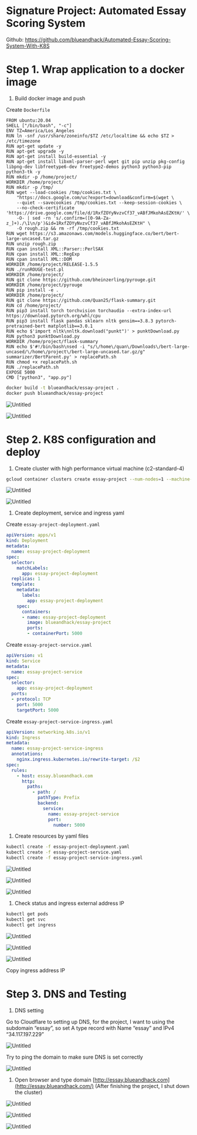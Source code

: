 # Signature Project: Automated Essay Scoring System

Github: https://github.com/blueandhack/Automated-Essay-Scoring-System-With-K8S

# Step 1. Wrap application to a docker image

1. Build docker image and push

Create `Dockerfile`

```docker
FROM ubuntu:20.04
SHELL ["/bin/bash", "-c"]
ENV TZ=America/Los_Angeles
RUN ln -snf /usr/share/zoneinfo/$TZ /etc/localtime && echo $TZ > /etc/timezone
RUN apt-get update -y
RUN apt-get upgrade -y
RUN apt-get install build-essential -y
RUN apt-get install libxml-parser-perl wget git pip unzip pkg-config libpng-dev libfreetype6-dev freetype2-demos python3 python3-pip python3-tk -y
RUN mkdir -p /home/project/
WORKDIR /home/project/
RUN mkdir -p /tmp/
RUN wget --load-cookies /tmp/cookies.txt \
    "https://docs.google.com/uc?export=download&confirm=$(wget \
    --quiet --savecookies /tmp/cookies.txt --keep-session-cookies \
    --no-check-certificate 'https://drive.google.com/file/d/1RxfZOYyNvzvCf37_vABfJMkohAsEZKtH/' \
    -O- | sed -rn 's/.confirm=([0-9A-Za-z_]+)./\1\n/p')&id=1RxfZOYyNvzvCf37_vABfJMkohAsEZKtH" \
    -O rough.zip && rm -rf /tmp/cookies.txt
RUN wget https://s3.amazonaws.com/models.huggingface.co/bert/bert-large-uncased.tar.gz
RUN unzip rough.zip
RUN cpan install XML::Parser::PerlSAX
RUN cpan install XML::RegExp
RUN cpan install XML::DOM
WORKDIR /home/project/RELEASE-1.5.5
RUN ./runROUGE-test.pl
WORKDIR /home/project/
RUN git clone https://github.com/bheinzerling/pyrouge.git
WORKDIR /home/project/pyrouge
RUN pip install -e .
WORKDIR /home/project/
RUN git clone https://github.com/Quan25/flask-summary.git
RUN cd /home/project/
RUN pip3 install torch torchvision torchaudio --extra-index-url https://download.pytorch.org/whl/cpu
RUN pip3 install flask pandas sklearn nltk gensim==3.8.3 pytorch-pretrained-bert matplotlib==3.0.1
RUN echo $'import nltk\nnltk.download("punkt")' > punktDownload.py
RUN python3 punktDownload.py
WORKDIR /home/project/flask-summary
RUN echo $'#!/bin/bash\nsed -i "s/\/home\/quan\/Downloads\/bert-large-uncased/\/home\/project\/bert-large-uncased.tar.gz/g" summarizer/BertParent.py' > replacePath.sh
RUN chmod +x replacePath.sh
RUN ./replacePath.sh
EXPOSE 5000
CMD ["python3", "app.py"]
```

```bash
docker build -t blueandhack/essay-project .
docker push blueandhack/essay-project
```

![Untitled](screenshots/Untitled.png)

![Untitled](screenshots/Untitled%201.png)

# Step 2. K8S configuration and deploy

1. Create cluster with high performance virtual machine (c2-standard-4)

```bash
gcloud container clusters create essay-project --num-nodes=1 --machine-type=c2-standard-4 --region=us-west1-a
```

![Untitled](screenshots/Untitled%202.png)

![Untitled](screenshots/Untitled%203.png)

1. Create deployment, service and ingress yaml

Create `essay-project-deployment.yaml`

```yaml
apiVersion: apps/v1
kind: Deployment
metadata:
  name: essay-project-deployment
spec:
  selector:
    matchLabels:
      app: essay-project-deployment
  replicas: 1
  template:
    metadata:
      labels:
        app: essay-project-deployment
    spec:
      containers:
      - name: essay-project-deployment
        image: blueandhack/essay-project
        ports:
        - containerPort: 5000
```

Create `essay-project-service.yaml`

```yaml
apiVersion: v1
kind: Service
metadata:
  name: essay-project-service
spec:
  selector:
    app: essay-project-deployment
  ports:
  - protocol: TCP
    port: 5000
    targetPort: 5000
```

Create `essay-project-service-ingress.yaml`

```yaml
apiVersion: networking.k8s.io/v1
kind: Ingress
metadata:
  name: essay-project-service-ingress
  annotations:
    nginx.ingress.kubernetes.io/rewrite-target: /$2
spec:
  rules:
    - host: essay.blueandhack.com
      http:
        paths:
          - path: /
            pathType: Prefix
            backend:
              service:
                name: essay-project-service
                port:
                  number: 5000
```

1. Create resources by yaml files

```bash
kubectl create -f essay-project-deployment.yaml
kubectl create -f essay-project-service.yaml
kubectl create -f essay-project-service-ingress.yaml
```

![Untitled](screenshots/Untitled%204.png)

![Untitled](screenshots/Untitled%205.png)

![Untitled](screenshots/Untitled%206.png)

1. Check status and ingress external address IP 

```bash
kubectl get pods
kubectl get svc
kubectl get ingress
```

![Untitled](screenshots/Untitled%207.png)

![Untitled](screenshots/Untitled%208.png)

![Untitled](screenshots/Untitled%209.png)

Copy ingress address IP

# Step 3. DNS and Testing

1. DNS setting

Go to Cloudflare to setting up DNS, for the project, I want to using the subdomain “essay”, so set A type record with Name “essay” and IPv4 “34.117.197.229” 

![Untitled](screenshots/Untitled%2010.png)

Try to ping the domain to make sure DNS is set correctly

![Untitled](screenshots/Untitled%2011.png)

1. Open browser and type domain [http://essay.blueandhack.com](http://essay.blueandhack.com/) (After finishing the project, I shut down the cluster)

![Untitled](screenshots/Untitled%2012.png)

![Untitled](screenshots/Untitled%2013.png)

![Untitled](screenshots/Untitled%2014.png)